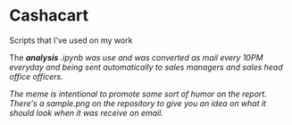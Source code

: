 # Cashacart
Scripts that I've used on my work

The <em>**analysis**<em> .ipynb was use and was converted as mail every 10PM everyday and being sent automatically to sales managers and sales head office officers.

The meme is intentional to promote some sort of humor on the report. There's a sample.png on the repository to give you an idea on what it should look when it was receive on email.

